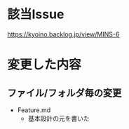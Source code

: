 # 該当Issue
https://kyoino.backlog.jp/view/MINS-6
# 変更した内容
## ファイル/フォルダ毎の変更
- Feature.md
  - 基本設計の元を書いた